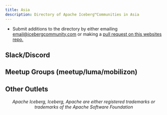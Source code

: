```yaml
---
title: Asia
description: Directory of Apache Iceberg™Communities in Asia
---
```


- Submit additions to the directory by either emailing email@icebergcommunity.com or making a [pull request on this websites repo.](https://github.com/AlexMercedCoder/iceberg-community)

## Slack/Discord

## Meetup Groups (meetup/luma/mobilizon)

## Other Outlets


<h6><center>Apache Iceberg, Iceberg, Apache are either registered trademarks or trademarks of the Apache Software Foundation</center></h6>